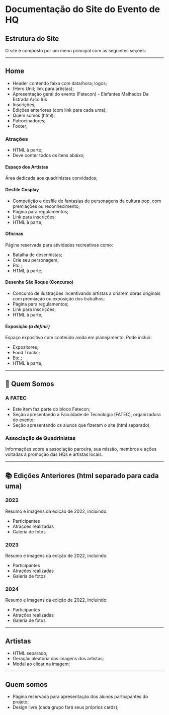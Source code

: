 # Documentação do Site do Evento de HQ

## Estrutura do Site

O site é composto por um menu principal com as seguintes seções: 

---

## Home

- Header contendo faixa com data/hora; logos; 
- (Hero Unit; link para artistas);
- Apresentação geral do evento (Fatecon) - Elefantes Malhados Da Estrada Arco Iris
- Inscrições;
- Edições anteriores (com link para cada uma);
- Quem somos (html);
- Patrocinadores;
- Footer;

### Atrações 
- HTML à parte;
- Deve conter todos os itens abaixo;

#### Espaço dos Artistas
Área dedicada aos quadrinistas convidados;

#### Desfile Cosplay
- Competição e desfile de fantasias de personagens da cultura pop, com premiações ou reconhecimento;
- Página para regulamentos;
- Link para inscrições;
- HTML à parte;

#### Oficinas
Página reservada para atividades recreativas como:
- Batalha de desenhistas;
- Crie seu personagem;
- Etc.;
- HTML à parte;

#### Desenhe São Roque (Concurso)
- Concurso de ilustrações incentivando artistas a criarem obras originais com premiação ou exposição dos trabalhos;
- Página para regulamentos;
- Link para inscrições;
- HTML à parte;

#### Exposição *(a definir)*
Espaço expositivo com conteúdo ainda em planejamento. Pode incluir:
- Expositores;
- Food Trucks;
- Etc.;
- HTML à parte;
---

## 👥 Quem Somos

### A FATEC
- Este item faz parte do bloco Fatecon;
- Seção apresentando a Faculdade de Tecnologia (FATEC), organizadora do evento;
- Seção apresentando os alunos que fizeram o site (html separado);

### Associação de Quadrinistas
Informações sobre a associação parceira, sua missão, membros e ações voltadas à promoção das HQs e artistas locais.

---

## 📚 Edições Anteriores (html separado para cada uma)

### 2022
Resumo e imagens da edição de 2022, incluindo:
- Participantes
- Atrações realizadas
- Galeria de fotos

### 2023
Resumo e imagens da edição de 2022, incluindo:
- Participantes
- Atrações realizadas
- Galeria de fotos

### 2024
Resumo e imagens da edição de 2022, incluindo:
- Participantes
- Atrações realizadas
- Galeria de fotos

---

## Artistas

- HTML separado;
- Geração aleatória das imagens dos artistas;
- Modal ao clicar na imagem;

---

## Quem somos

- Página reservada para apresentação dos alunos participantes do projeto;
- Design livre (cada grupo fará seus próprios cards);

